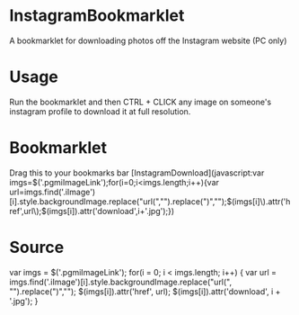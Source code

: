 # InstagramBookmarklet
A bookmarklet for downloading photos off the Instagram website (PC only)

# Usage
Run the bookmarklet and then CTRL + CLICK any image on someone's instagram profile to download it at full resolution.

# Bookmarklet
Drag this to your bookmarks bar
[InstagramDownload](javascript:var imgs=$('.pgmiImageLink'\);for(i=0;i<imgs.length;i++\){var url=imgs.find('.iImage'\)[i].style.backgroundImage.replace("url(",""\).replace("\)",""\);$(imgs[i]\).attr('href',url\);$(imgs[i]\).attr('download',i+'.jpg'\);})

# Source
  var imgs = $('.pgmiImageLink');
  for(i = 0; i < imgs.length; i++)
  {
    var url = imgs.find('.iImage')[i].style.backgroundImage.replace("url(", "").replace(")","");
    $(imgs[i]).attr('href', url);
    $(imgs[i]).attr('download', i + '.jpg');
  }
  

